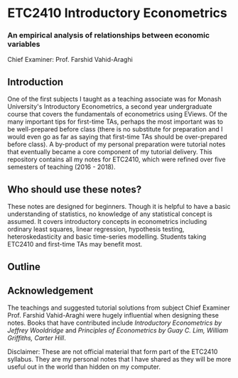 # ETC2410 Introductory Econometrics

### An empirical analysis of relationships between economic variables

Chief Examiner: Prof. Farshid Vahid-Araghi 

## Introduction
One of the first subjects I taught as a teaching associate was for Monash University's Introductory Econometrics, a second year undergraduate course that covers the fundamentals of econometrics using EViews. Of the many important tips for first-time TAs, perhaps the most important was to be well-prepared before class (there is no substitute for preparation and I would even go as far as saying that first-time TAs should be over-prepared before class). A by-product of my personal preparation were tutorial notes that eventually became a core component of my tutorial delivery. This repository contains all my notes for ETC2410, which were refined over five semesters of teaching (2016 - 2018).

## Who should use these notes?
These notes are designed for beginners. Though it is helpful to have a basic understanding of statistics, no knowledge of any statistical concept is assumed. It covers introductory concepts in econometrics including ordinary least squares, linear regression, hypothesis testing, heteroskedasticity and basic time-series modelling. Students taking ETC2410 and first-time TAs may benefit most.

## Outline

## Acknowledgement
The teachings and suggested tutorial solutions from subject Chief Examiner Prof. Farshid Vahid-Araghi were hugely influential when designing these notes. Books that have contributed include *Introductory Econometrics by Jeffrey Wooldridge* and *Principles of Econometrics by Guay C. Lim, William Griffiths, Carter Hill*. 

Disclaimer: These are not official material that form part of the ETC2410 syllabus. They are my personal notes that I have shared as they will be more useful out in the world than hidden on my computer.
